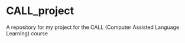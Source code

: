 # CALL_project
A repository for my project for the CALL (Computer Assisted Language Learning) course
